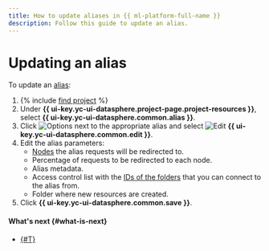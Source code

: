```yaml
---
title: How to update aliases in {{ ml-platform-full-name }}
description: Follow this guide to update an alias.
---
```


# Updating an alias

To update an [alias](../../concepts/deploy/index.md#alias):
1. {% include [find project](../../../_includes/datasphere/ui-find-project.md) %}
1. Under **{{ ui-key.yc-ui-datasphere.project-page.project-resources }}**, select **{{ ui-key.yc-ui-datasphere.common.alias }}**.
1. Click ![Options](../../../_assets/console-icons/ellipsis.svg) next to the appropriate alias and select ![Edit](../../../_assets/console-icons/pencil.svg) **{{ ui-key.yc-ui-datasphere.common.edit }}**.
1. Edit the alias parameters:
   * [Nodes](../../concepts/deploy/index.md#node) the alias requests will be redirected to.
   * Percentage of requests to be redirected to each node.
   * Alias metadata.
   * Access control list with the [IDs of the folders](../../../resource-manager/operations/folder/get-id.md) that you can connect to the alias from.
   * Folder where new resources are created.
1. Click **{{ ui-key.yc-ui-datasphere.common.save }}**.

#### What's next {#what-is-next}

* [{#T}](alias-delete.md)